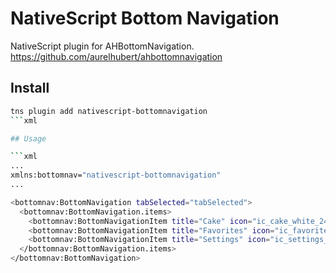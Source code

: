 # NativeScript Bottom Navigation

NativeScript plugin for AHBottomNavigation.
https://github.com/aurelhubert/ahbottomnavigation

## Install
```bash
tns plugin add nativescript-bottomnavigation
```xml

## Usage

```xml
...
xmlns:bottomnav="nativescript-bottomnavigation"
...

<bottomnav:BottomNavigation tabSelected="tabSelected">
  <bottomnav:BottomNavigation.items>
    <bottomnav:BottomNavigationItem title="Cake" icon="ic_cake_white_24dp" color="#4CAF50" />
    <bottomnav:BottomNavigationItem title="Favorites" icon="ic_favorite_white_24dp" color="#2196F3" />
    <bottomnav:BottomNavigationItem title="Settings" icon="ic_settings_white_24dp" color="#FF4081" />
  </bottomnav:BottomNavigation.items>
</bottomnav:BottomNavigation>
```
